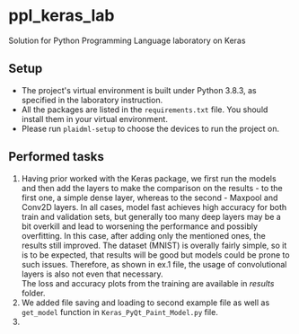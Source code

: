 # ppl_keras_lab
Solution for Python Programming Language laboratory on Keras
## Setup
- The project's virtual environment is built under Python 3.8.3, as specified in the laboratory instruction. 
- All the packages are listed in the `requirements.txt` file. You should install them in your virtual environment.
- Please run `plaidml-setup` to choose the devices to run the project on. 
## Performed tasks
1. Having prior worked with the Keras package, we first run the models and then add the layers to make the comparison on the results - to the first one, a simple dense layer, whereas to the second - Maxpool and Conv2D layers. In all cases, model fast achieves high accuracy for both train and validation sets, but generally too many deep layers may be a bit overkill and lead to worsening the performance and possibly overfitting. In this case, after adding only the mentioned ones, the results still improved. The dataset (MNIST) is overally fairly simple, so it is to be expected, that results will be good but models could be prone to such issues. Therefore, as shown in ex.1 file, the usage of convolutional layers is also not even that necessary.    
The loss and accuracy plots from the training are available in *results* folder.  
2. We added file saving and loading to second example file as well as `get_model` function in `Keras_PyQt_Paint_Model.py` file.  
3. 